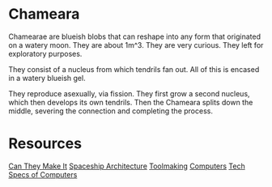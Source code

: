 # Chameara
Chamearae are blueish blobs that can reshape into any form that originated on a watery moon. They are about 1m^3. They are very curious. They left for exploratory purposes.

They consist of a nucleus from which tendrils fan out. All of this is encased in a watery blueish gel.

They reproduce asexually, via fission. They first grow a second nucleus, which then develops its own tendrils. Then the Chameara splits down the middle, severing the connection and completing the process.

# Resources
[Can They Make It](https://worldbuilding.stackexchange.com/q/3828)
[Spaceship Architecture](https://worldbuilding.stackexchange.com/q/27761)
[Toolmaking](https://worldbuilding.stackexchange.com/q/3714)
[Computers](https://worldbuilding.stackexchange.com/q/3722)
[Tech Specs of Computers](https://en.wikipedia.org/wiki/Fluidics)
